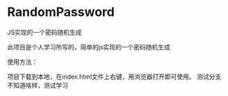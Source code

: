 # RandomPassword

JS实现的一个密码随机生成

此项目是个人学习所写的，简单的js实现的一个密码随机生成

使用方法：

项目下载到本地，在index.html文件上右键，用浏览器打开即可使用。
测试分支不知道啥样，测试学习
